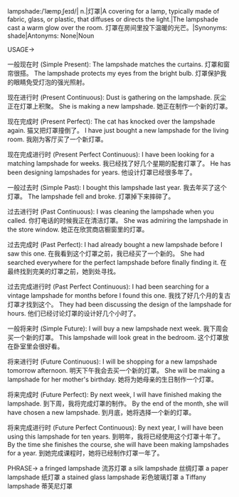 lampshade:/ˈlæmpˌʃeɪd/| n.|灯罩|A covering for a lamp, typically made of fabric, glass, or plastic, that diffuses or directs the light.|The lampshade cast a warm glow over the room. 灯罩在房间里投下温暖的光芒。|Synonyms: shade|Antonyms: None|Noun

USAGE->

一般现在时 (Simple Present):
The lampshade matches the curtains. 灯罩和窗帘很搭。
The lampshade protects my eyes from the bright bulb. 灯罩保护我的眼睛免受灯泡的强光照射。

现在进行时 (Present Continuous):
Dust is gathering on the lampshade. 灰尘正在灯罩上积聚。
She is making a new lampshade. 她正在制作一个新的灯罩。

现在完成时 (Present Perfect):
The cat has knocked over the lampshade again. 猫又把灯罩撞倒了。
I have just bought a new lampshade for the living room. 我刚为客厅买了一个新灯罩。

现在完成进行时 (Present Perfect Continuous):
I have been looking for a matching lampshade for weeks. 我已经找了好几个星期的配套灯罩了。
He has been designing lampshades for years. 他设计灯罩已经很多年了。

一般过去时 (Simple Past):
I bought this lampshade last year. 我去年买了这个灯罩。
The lampshade fell and broke. 灯罩掉下来摔碎了。

过去进行时 (Past Continuous):
I was cleaning the lampshade when you called. 你打电话的时候我正在清洁灯罩。
She was admiring the lampshade in the store window.  她正在欣赏商店橱窗里的灯罩。

过去完成时 (Past Perfect):
I had already bought a new lampshade before I saw this one. 在我看到这个灯罩之前，我已经买了一个新的。
She had searched everywhere for the perfect lampshade before finally finding it. 在最终找到完美的灯罩之前，她到处寻找。

过去完成进行时 (Past Perfect Continuous):
I had been searching for a vintage lampshade for months before I found this one. 我找了好几个月的复古灯罩才找到这个。
They had been discussing the design of the lampshade for hours.  他们已经讨论灯罩的设计好几个小时了。

一般将来时 (Simple Future):
I will buy a new lampshade next week. 我下周会买一个新的灯罩。
This lampshade will look great in the bedroom. 这个灯罩放在卧室里会很好看。

将来进行时 (Future Continuous):
I will be shopping for a new lampshade tomorrow afternoon. 明天下午我会去买一个新的灯罩。
She will be making a lampshade for her mother's birthday. 她将为她母亲的生日制作一个灯罩。

将来完成时 (Future Perfect):
By next week, I will have finished making the lampshade. 到下周，我将完成灯罩的制作。
By the end of the month, she will have chosen a new lampshade. 到月底，她将选择一个新的灯罩。

将来完成进行时 (Future Perfect Continuous):
By next year, I will have been using this lampshade for ten years. 到明年，我将已经使用这个灯罩十年了。
By the time she finishes the course, she will have been making lampshades for a year.  到她完成课程时，她将已经制作灯罩一年了。


PHRASE->
a fringed lampshade 流苏灯罩
a silk lampshade 丝绸灯罩
a paper lampshade 纸灯罩
a stained glass lampshade 彩色玻璃灯罩
a Tiffany lampshade  蒂芙尼灯罩
